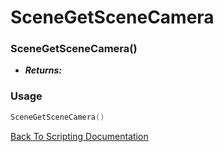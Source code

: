 # SceneGetSceneCamera

### SceneGetSceneCamera()
- ***Returns:*** 

### Usage

```Lua
SceneGetSceneCamera()
```


[Back To Scripting Documentation](../README.md)
